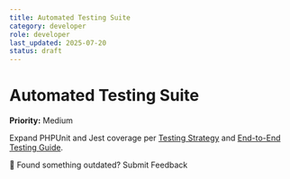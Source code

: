 ```yaml
---
title: Automated Testing Suite
category: developer
role: developer
last_updated: 2025-07-20
status: draft
---
```

# Automated Testing Suite

**Priority:** Medium

Expand PHPUnit and Jest coverage per [Testing Strategy](../testing-strategy.md) and [End-to-End Testing Guide](../End_to_End_Testing_Guide.md).

💬 Found something outdated? Submit Feedback
